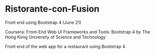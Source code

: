 # Ristorante-con-Fusion
Front end using Bootstrap 4 (June 21)

Coursera: Front-End Web UI Frameworks and Tools: Bootstrap 4 by The Hong Kong University of Science and Technology

Front end of the web app for a restaurant using Bootstrap 4
